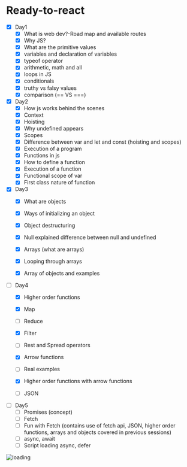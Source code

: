 # Ready-to-react

- [x] Day1
  - [x] What is web dev?-Road map and available routes
  - [x] Why JS?
  - [x] What are the primitive values
  - [x] variables and declaration of variables
  - [x] typeof operator
  - [x] arithmetic, math and all
  - [x] loops in JS
  - [x] conditionals
  - [x] truthy vs falsy values
  - [x] comparison (== VS ===)

- [x] Day2
  - [x] How js works behind the scenes
  - [x] Context
  - [x] Hoisting
  - [x] Why undefined appears
  - [x] Scopes
  - [x] Difference between var and let and const (hoisting and scopes)
  - [x] Execution of a program
  - [x] Functions in js
  - [x] How to define a function
  - [x] Execution of a function
  - [x] Functional scope of var
  - [x] First class nature of function

- [x] Day3
  - [x] What are objects
  - [x] Ways of initializing an object
  - [x] Object destructuring
  - [x] Null explained difference between null and undefined
  - [x] Arrays (what are arrays)
  - [x] Looping through arrays
  - [x] Array of objects and examples


- [ ] Day4
  - [x] Higher order functions
  - [x] Map
  - [ ] Reduce
  - [x] Filter
  - [ ] Rest and Spread operators
  - [x] Arrow functions
  - [ ] Real examples
  - [x] Higher order functions with arrow functions
  - [ ] JSON


- [ ] Day5
  - [ ] Promises (concept)
  - [ ] Fetch
  - [ ] Fun with Fetch (contains use of fetch api, JSON, higher order functions, arrays and objects covered in previous sessions)
  - [ ] async, await
  - [ ] Script loading async, defer 

<img alt="loading" src="https://i.stack.imgur.com/hzk6C.gif"></img> 
